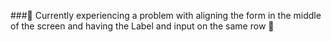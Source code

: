 ###🚧 Currently experiencing a problem with aligning the form in the middle of the screen and having the Label and input on the same row 🚧
